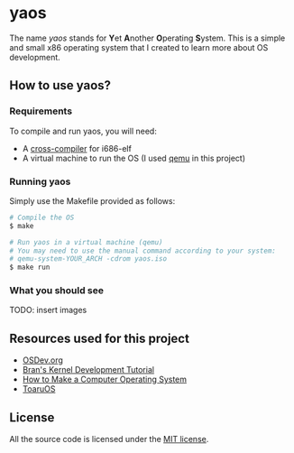 # yaos

The name *yaos* stands for **Y**et **A**nother **O**perating **S**ystem. This is a simple and small x86 operating system that I created to learn more about OS development.

## How to use yaos?

### Requirements

To compile and run yaos, you will need:

- A [cross-compiler](http://wiki.osdev.org/GCC_Cross-Compiler) for i686-elf
- A virtual machine to run the OS (I used [qemu](http://wiki.qemu.org/Main_Page) in this project)

### Running yaos

Simply use the Makefile provided as follows:

```bash
# Compile the OS
$ make

# Run yaos in a virtual machine (qemu)
# You may need to use the manual command according to your system:
# qemu-system-YOUR_ARCH -cdrom yaos.iso
$ make run
```

### What you should see

TODO: insert images

## Resources used for this project

- [OSDev.org](http://wiki.osdev.org/Main_Page)
- [Bran's Kernel Development Tutorial](http://www.osdever.net/bkerndev/index.php)
- [How to Make a Computer Operating System](https://www.gitbook.com/book/samypesse/how-to-create-an-operating-system/details)
- [ToaruOS](http://toaruos.org/)

## License

All the source code is licensed under the [MIT license](https://opensource.org/licenses/mit-license.php).

